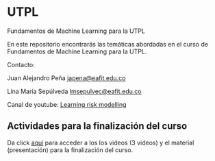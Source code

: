 # UTPL
Fundamentos de Machine Learning para la UTPL

En este repositorio encontrarás las temáticas abordadas en el curso de Fundamentos de Machine Learning para la UTPL.

Contacto:

Juan Alejandro Peña japena@eafit.edu.co

Lina María Sepúlveda lmsepulvec@eafit.edu.co

Canal de youtube: [Learning risk modelling](https://www.youtube.com/@LearningRiskModelling/videos)

## Actividades para la finalización del curso

Da click [aquí](https://n9.cl/hvy6ar) para acceder a los los videos (3 videos) y el material (presentación) para la finalización del curso.




